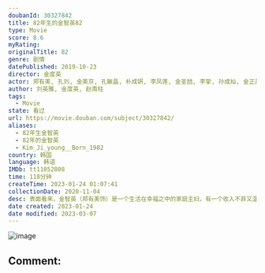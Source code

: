 ```yaml
---
doubanId: 30327842
title: 82年生的金智英82
type: Movie
score: 8.6
myRating: 
originalTitle: 82
genre: 剧情
datePublished: 2019-10-23
director: 金度英
actor: 郑有美, 孔刘, 金美京, 孔敏晶, 朴成妍, 李凤莲, 金圣喆, 李挚, 孙成灿, 金正英, 李海云, 李娜云, 禹志贤, 芮秀贞, 廉惠兰, 朴世贤, 禹都临, 金国熙, 安泰琳, 金锦顺, 金夏妍, 车美京, 尹莎凤, 赵睿琳, 姜爱信, 李柱元, 金城泰, 全国香, 李承勇, 郑亨奭, 金勇浚, 元春圭, 郑泰成, 崔熙真
author: 刘英雅, 金度英, 赵南柱
tags:
  - Movie
state: 看过
url: https://movie.douban.com/subject/30327842/
aliases:
  - 82年生金智英
  - 82年的金智英
  - Kim_Ji_young__Born_1982
country: 韩国
language: 韩语
IMDb: tt11052808
time: 118分钟
createTime: 2023-01-24 01:07:41
collectionDate: 2020-11-04
desc: 表面看来，金智英（郑有美饰）是一个生活在幸福之中的家庭主妇，有一个收入不菲又温柔体贴的丈夫郑大贤（孔侑饰）和一个非常可爱的女儿，在波澜不惊的日子里享受着每一天的平淡和安稳。实际上，金智英的内心早...
date created: 2023-01-24
date modified: 2023-03-07
---
```


![image](p2578045524.jpg)

Comment:
---

